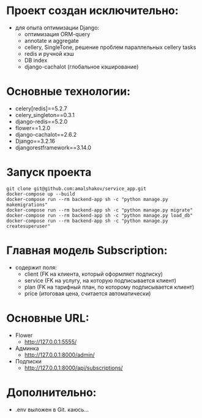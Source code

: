 # Проект создан исключительно:
- для опыта оптимизации Django:
    - оптимизация ORM-query
    - annotate и aggregate
    - cellery, SingleTone, решение проблем параллельных cellery tasks
    - redis и ручной кэш
    - DB index
    - django-cachalot (глобальное кэширование)

# Основные технологии:
- celery[redis]==5.2.7
- celery_singleton==0.3.1
- django-redis==5.2.0
- flower==1.2.0
- django-cachalot==2.6.2
- Django==3.2.16
- djangorestframework==3.14.0

# Запуск проекта
```
git clone git@github.com:amalshakov/service_app.git
docker-compose up --build
docker-compose run --rm backend-app sh -c "python manage.py makemigrations"
docker-compose run --rm backend-app sh -c "python manage.py migrate"
docker-compose run --rm backend-app sh -c "python manage.py load_db"
docker-compose run --rm backend-app sh -c "python manage.py createsuperuser"
```

# Главная модель Subscription:
 - содержит поля:
    - client (FK на клиента, который оформляет подписку)
    - service (FK на услугу, на которую подписывается клиент)
    - plan (FK на тарифный план, по которому подписывается клиент)
    - price (итоговая цена, считается автоматически)

# Основные URL:
- Flower
    - http://127.0.0.1:5555/
- Админка
    - http://127.0.0.1:8000/admin/
- Подписки
    - http://127.0.0.1:8000/api/subscriptions/

# Дополнительно:
- .env выложен в Git. каюсь...